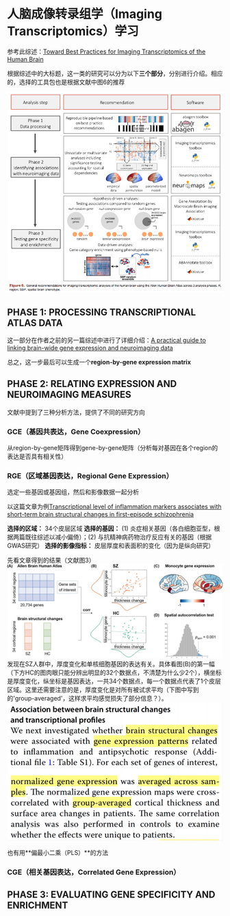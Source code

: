 # 人脑成像转录组学（Imaging Transcriptomics）学习

参考此综述：[Toward Best Practices for Imaging Transcriptomics of the Human Brain](https://linkinghub.elsevier.com/retrieve/pii/S0006322322017103)

根据综述中的大标题，这一类的研究可以分为以下**三个部分**，分别进行介绍。相应的，选择的工具包也是根据文献中图6的推荐

![工具包参考](Imaging_Transcriptomics-1.png)

## PHASE 1: PROCESSING TRANSCRIPTIONAL ATLAS DATA
这一部分在作者之前的另一篇综述中进行了详细介绍：[A practical guide to linking brain-wide gene expression and neuroimaging data](https://linkinghub.elsevier.com/retrieve/pii/S1053811919300114)

总之，这一步最后可以生成一个**region-by-gene expression matrix**

## PHASE 2: RELATING EXPRESSION AND NEUROIMAGING MEASURES
文献中提到了三种分析方法，提供了不同的研究方向

### GCE（基因共表达，Gene Coexpression）
从region-by-gene矩阵得到gene-by-gene矩阵（分析每对基因在各个region的表达是否具有相关性）

### RGE（区域基因表达，Regional Gene Expression）
选定一些基因或基因组，然后和影像数据一起分析

以这篇文章为例[Transcriptional level of inflammation markers associates with short-term brain structural changes in first-episode schizophrenia](https://bmcmedicine.biomedcentral.com/articles/10.1186/s12916-023-02963-y)

**选择的区域：** 34个皮层区域
**选择的基因：** (1) 炎症相关基因（各白细胞亚型，根据两篇既往综述以减小偏倚）；(2) 与抗精神病药物治疗反应有关的基因（根据GWAS研究）
**选择的影像指标：** 皮层厚度和表面积的变化（因为是纵向研究）

先看文章得到的结果（文献图3）
![研究结果](Imaging_Transcriptomics-2.png)
发现在SZ人群中，厚度变化和单核细胞基因的表达有关。具体看图(B)的第一幅（下方HC的图肉眼只能分辨出明显的32个数据点，不清楚为什么少2个），横坐标是厚度变化，纵坐标是基因表达，一共34个数据点，每一个数据点代表了1个皮层区域。这里还需要注意的是，厚度变化是对所有被试求平均（下图中写到的'group-averaged'，这样求平均感觉损失了部分信息？）。
![方法部分](Imaging_Transcriptomics-3.png)

也有用**偏最小二乘（PLS）**的方法

### CGE（相关基因表达，Correlated Gene Expression）

## PHASE 3: EVALUATING GENE SPECIFICITY AND ENRICHMENT